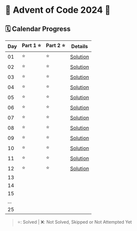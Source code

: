 # 🎄 Advent of Code 2024 🎄

## 🗓️ Calendar Progress

| Day | Part 1 ⭐ | Part 2 ⭐ | Details                                    |
|-----|---------|----------|--------------------------------------------|
| 01  | ⭐        | ⭐        | [Solution](AdventOfCode_2024_AOC/Day01.cs) |
| 02  |   ⭐      |     ⭐    | [Solution](AdventOfCode_2024_AOC/Day02.cs) |
| 03  |   ⭐      |  ⭐       | [Solution](AdventOfCode_2024_AOC/Day03.cs) |
| 04  |    ⭐     |    ⭐      | [Solution](AdventOfCode_2024_AOC/Day04.cs) |
| 05  |    ⭐     |    ⭐      | [Solution](AdventOfCode_2024_AOC/Day05.cs) |
| 06  |    ⭐     | ⭐         | [Solution](AdventOfCode_2024_AOC/Day06.cs) |
| 07  |     ⭐    |    ⭐      | [Solution](AdventOfCode_2024_AOC/Day07.cs) |
| 08  |    ⭐     |   ⭐       | [Solution](AdventOfCode_2024_AOC/Day08.cs) |
| 09  |    ⭐     |   ⭐       | [Solution](AdventOfCode_2024_AOC/Day09.cs) |
| 10  |    ⭐     |     ⭐     | [Solution](AdventOfCode_2024_AOC/Day10.cs) |
| 11  |    ⭐     |     ⭐     | [Solution](AdventOfCode_2024_AOC/Day11.cs) |
| 12  |     ⭐    |   ⭐       | [Solution](AdventOfCode_2024_AOC/Day12.cs) |
| 13  |         |          |                                            |
| 14  |         |          |                                            |
| 15  |         |          |                                            |
| ... |         |          |                                            |
| 25  |         |          |                                            |

> ⭐: Solved | ❌: Not Solved, Skipped or Not Attempted Yet
